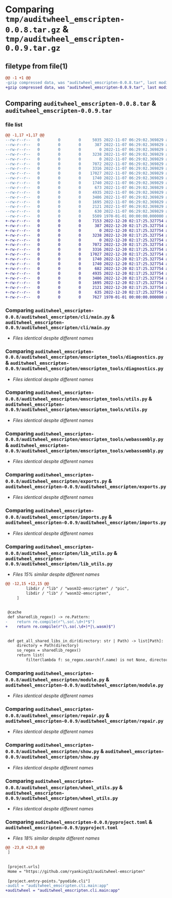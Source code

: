 # Comparing `tmp/auditwheel_emscripten-0.0.8.tar.gz` & `tmp/auditwheel_emscripten-0.0.9.tar.gz`

## filetype from file(1)

```diff
@@ -1 +1 @@
-gzip compressed data, was "auditwheel_emscripten-0.0.8.tar", last modified: Mon Nov  7 06:29:23 2022, max compression
+gzip compressed data, was "auditwheel_emscripten-0.0.9.tar", last modified: Tue Dec 20 02:17:42 2022, max compression
```

## Comparing `auditwheel_emscripten-0.0.8.tar` & `auditwheel_emscripten-0.0.9.tar`

### file list

```diff
@@ -1,17 +1,17 @@
--rw-r--r--   0        0        0     5035 2022-11-07 06:29:02.369829 auditwheel_emscripten-0.0.8/README.md
--rw-r--r--   0        0        0      387 2022-11-07 06:29:02.369829 auditwheel_emscripten-0.0.8/auditwheel_emscripten/__init__.py
--rw-r--r--   0        0        0        0 2022-11-07 06:29:02.369829 auditwheel_emscripten-0.0.8/auditwheel_emscripten/cli/__init__.py
--rw-r--r--   0        0        0     3238 2022-11-07 06:29:02.369829 auditwheel_emscripten-0.0.8/auditwheel_emscripten/cli/main.py
--rw-r--r--   0        0        0        0 2022-11-07 06:29:02.369829 auditwheel_emscripten-0.0.8/auditwheel_emscripten/emscripten_tools/__init__.py
--rw-r--r--   0        0        0     7072 2022-11-07 06:29:02.369829 auditwheel_emscripten-0.0.8/auditwheel_emscripten/emscripten_tools/diagnostics.py
--rw-r--r--   0        0        0     3316 2022-11-07 06:29:02.369829 auditwheel_emscripten-0.0.8/auditwheel_emscripten/emscripten_tools/utils.py
--rw-r--r--   0        0        0    17027 2022-11-07 06:29:02.369829 auditwheel_emscripten-0.0.8/auditwheel_emscripten/emscripten_tools/webassembly.py
--rw-r--r--   0        0        0     1740 2022-11-07 06:29:02.369829 auditwheel_emscripten-0.0.8/auditwheel_emscripten/exports.py
--rw-r--r--   0        0        0     1740 2022-11-07 06:29:02.369829 auditwheel_emscripten-0.0.8/auditwheel_emscripten/imports.py
--rw-r--r--   0        0        0      673 2022-11-07 06:29:02.369829 auditwheel_emscripten-0.0.8/auditwheel_emscripten/lib_utils.py
--rw-r--r--   0        0        0     4935 2022-11-07 06:29:02.369829 auditwheel_emscripten-0.0.8/auditwheel_emscripten/module.py
--rw-r--r--   0        0        0     3486 2022-11-07 06:29:02.369829 auditwheel_emscripten-0.0.8/auditwheel_emscripten/repair.py
--rw-r--r--   0        0        0     1695 2022-11-07 06:29:02.369829 auditwheel_emscripten-0.0.8/auditwheel_emscripten/show.py
--rw-r--r--   0        0        0     2121 2022-11-07 06:29:02.369829 auditwheel_emscripten-0.0.8/auditwheel_emscripten/wheel_utils.py
--rw-r--r--   0        0        0      630 2022-11-07 06:29:02.369829 auditwheel_emscripten-0.0.8/pyproject.toml
--rw-r--r--   0        0        0     5509 1970-01-01 00:00:00.000000 auditwheel_emscripten-0.0.8/PKG-INFO
+-rw-r--r--   0        0        0     7153 2022-12-20 02:17:25.327754 auditwheel_emscripten-0.0.9/README.md
+-rw-r--r--   0        0        0      387 2022-12-20 02:17:25.327754 auditwheel_emscripten-0.0.9/auditwheel_emscripten/__init__.py
+-rw-r--r--   0        0        0        0 2022-12-20 02:17:25.327754 auditwheel_emscripten-0.0.9/auditwheel_emscripten/cli/__init__.py
+-rw-r--r--   0        0        0     3238 2022-12-20 02:17:25.327754 auditwheel_emscripten-0.0.9/auditwheel_emscripten/cli/main.py
+-rw-r--r--   0        0        0        0 2022-12-20 02:17:25.327754 auditwheel_emscripten-0.0.9/auditwheel_emscripten/emscripten_tools/__init__.py
+-rw-r--r--   0        0        0     7072 2022-12-20 02:17:25.327754 auditwheel_emscripten-0.0.9/auditwheel_emscripten/emscripten_tools/diagnostics.py
+-rw-r--r--   0        0        0     3316 2022-12-20 02:17:25.327754 auditwheel_emscripten-0.0.9/auditwheel_emscripten/emscripten_tools/utils.py
+-rw-r--r--   0        0        0    17027 2022-12-20 02:17:25.327754 auditwheel_emscripten-0.0.9/auditwheel_emscripten/emscripten_tools/webassembly.py
+-rw-r--r--   0        0        0     1740 2022-12-20 02:17:25.327754 auditwheel_emscripten-0.0.9/auditwheel_emscripten/exports.py
+-rw-r--r--   0        0        0     1740 2022-12-20 02:17:25.327754 auditwheel_emscripten-0.0.9/auditwheel_emscripten/imports.py
+-rw-r--r--   0        0        0      682 2022-12-20 02:17:25.327754 auditwheel_emscripten-0.0.9/auditwheel_emscripten/lib_utils.py
+-rw-r--r--   0        0        0     4935 2022-12-20 02:17:25.327754 auditwheel_emscripten-0.0.9/auditwheel_emscripten/module.py
+-rw-r--r--   0        0        0     3486 2022-12-20 02:17:25.327754 auditwheel_emscripten-0.0.9/auditwheel_emscripten/repair.py
+-rw-r--r--   0        0        0     1695 2022-12-20 02:17:25.327754 auditwheel_emscripten-0.0.9/auditwheel_emscripten/show.py
+-rw-r--r--   0        0        0     2121 2022-12-20 02:17:25.327754 auditwheel_emscripten-0.0.9/auditwheel_emscripten/wheel_utils.py
+-rw-r--r--   0        0        0      635 2022-12-20 02:17:25.327754 auditwheel_emscripten-0.0.9/pyproject.toml
+-rw-r--r--   0        0        0     7627 1970-01-01 00:00:00.000000 auditwheel_emscripten-0.0.9/PKG-INFO
```

### Comparing `auditwheel_emscripten-0.0.8/auditwheel_emscripten/cli/main.py` & `auditwheel_emscripten-0.0.9/auditwheel_emscripten/cli/main.py`

 * *Files identical despite different names*

### Comparing `auditwheel_emscripten-0.0.8/auditwheel_emscripten/emscripten_tools/diagnostics.py` & `auditwheel_emscripten-0.0.9/auditwheel_emscripten/emscripten_tools/diagnostics.py`

 * *Files identical despite different names*

### Comparing `auditwheel_emscripten-0.0.8/auditwheel_emscripten/emscripten_tools/utils.py` & `auditwheel_emscripten-0.0.9/auditwheel_emscripten/emscripten_tools/utils.py`

 * *Files identical despite different names*

### Comparing `auditwheel_emscripten-0.0.8/auditwheel_emscripten/emscripten_tools/webassembly.py` & `auditwheel_emscripten-0.0.9/auditwheel_emscripten/emscripten_tools/webassembly.py`

 * *Files identical despite different names*

### Comparing `auditwheel_emscripten-0.0.8/auditwheel_emscripten/exports.py` & `auditwheel_emscripten-0.0.9/auditwheel_emscripten/exports.py`

 * *Files identical despite different names*

### Comparing `auditwheel_emscripten-0.0.8/auditwheel_emscripten/imports.py` & `auditwheel_emscripten-0.0.9/auditwheel_emscripten/imports.py`

 * *Files identical despite different names*

### Comparing `auditwheel_emscripten-0.0.8/auditwheel_emscripten/lib_utils.py` & `auditwheel_emscripten-0.0.9/auditwheel_emscripten/lib_utils.py`

 * *Files 15% similar despite different names*

```diff
@@ -12,15 +12,15 @@
         libdir / "lib" / "wasm32-emscripten" / "pic",
         libdir / "lib" / "wasm32-emscripten",
     ]
 
 
 @cache
 def sharedlib_regex() -> re.Pattern:
-    return re.compile(r"\.so(.\d+)*$")
+    return re.compile(r"(\.so(.\d+)*|\.wasm)$")
 
 
 def get_all_shared_libs_in_dir(directory: str | Path) -> list[Path]:
     directory = Path(directory)
     so_regex = sharedlib_regex()
     return list(
         filter(lambda f: so_regex.search(f.name) is not None, directory.glob("**/*"))
```

### Comparing `auditwheel_emscripten-0.0.8/auditwheel_emscripten/module.py` & `auditwheel_emscripten-0.0.9/auditwheel_emscripten/module.py`

 * *Files identical despite different names*

### Comparing `auditwheel_emscripten-0.0.8/auditwheel_emscripten/repair.py` & `auditwheel_emscripten-0.0.9/auditwheel_emscripten/repair.py`

 * *Files identical despite different names*

### Comparing `auditwheel_emscripten-0.0.8/auditwheel_emscripten/show.py` & `auditwheel_emscripten-0.0.9/auditwheel_emscripten/show.py`

 * *Files identical despite different names*

### Comparing `auditwheel_emscripten-0.0.8/auditwheel_emscripten/wheel_utils.py` & `auditwheel_emscripten-0.0.9/auditwheel_emscripten/wheel_utils.py`

 * *Files identical despite different names*

### Comparing `auditwheel_emscripten-0.0.8/pyproject.toml` & `auditwheel_emscripten-0.0.9/pyproject.toml`

 * *Files 18% similar despite different names*

```diff
@@ -23,8 +23,8 @@
 ]
 
 
 [project.urls]
 Home = "https://github.com/ryanking13/auditwheel-emscripten"
 
 [project.entry-points."pyodide.cli"]
-audit = "auditwheel_emscripten.cli.main:app"
+auditwheel = "auditwheel_emscripten.cli.main:app"
```

